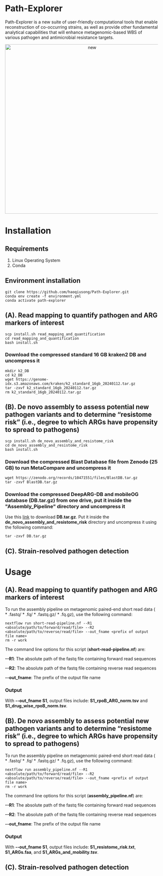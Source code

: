 # Path-Explorer

Path-Explorer is a new suite of user-friendly computational tools that enable reconstruction of co-occurring strains, as well as provide other fundamental analytical capabilities that will enhance metagenomic-based WBS of various pathogen and antimicrobial resistance targets.

<div align="center">
	<img width="558" alt="new" src="https://github.com/haoqiusong/Path-Explorer/assets/106828678/c8ff02ff-e917-4a92-896d-386fe066bd78">
</div>

# Installation

## Requirements

1. Linux Operating System
2. Conda

## Environment installation

```
git clone https://github.com/haoqiusong/Path-Explorer.git
conda env create -f environment.yml
conda activate path-explorer
```

## (A). Read mapping to quantify pathogen and ARG markers of interest

```
scp install.sh read_mapping_and_quantification
cd read_mapping_and_quantification
bash install.sh
```

### Download the compressed standard 16 GB kraken2 DB and uncompress it

```
mkdir k2_DB
cd k2_DB
wget https://genome-idx.s3.amazonaws.com/kraken/k2_standard_16gb_20240112.tar.gz
tar -zxvf k2_standard_16gb_20240112.tar.gz
rm k2_standard_16gb_20240112.tar.gz
```

## (B). De novo assembly to assess potential new pathogen variants and to determine “resistome risk” (i.e., degree to which ARGs have propensity to spread to pathogens)

```
scp install.sh de_novo_assembly_and_resistome_risk
cd de_novo_assembly_and_resistome_risk
bash install.sh
```

### Download the compressed Blast Database file from Zenodo (25 GB) to run MetaCompare and uncompress it

```
wget https://zenodo.org/records/10471551/files/BlastDB.tar.gz
tar -zxvf BlastDB.tar.gz
```

### Download the compressed DeepARG-DB and mobileOG database (DB.tar.gz) from one drive, put it inside the "Assembly_Pipeline" directory and uncompress it

Use this [link](https://drive.google.com/file/d/10YuSxmre1bIg8V6-oAHjBkMcUWGJUmE4/view?usp=drive_link) to download **DB.tar.gz**. Put it inside the **de_novo_assembly_and_resistome_risk** directory and uncompress it using the following command:

```
tar -zxvf DB.tar.gz
```

## (C). Strain-resolved pathogen detection

# Usage

## (A). Read mapping to quantify pathogen and ARG markers of interest

To run the assembly pipeline on metagenomic paired-end short read data ( * .fastq/ * .fq/ * .fastq.gz/ * .fq.gz), use the following command:
```
nextflow run short-read-pipeline.nf --R1 <absolute/path/to/forward/read/file> --R2 <absolute/path/to/reverse/read/file> --out_fname <prefix of output file name>
rm -r work
```

The command line options for this script (**short-read-pipeline.nf**) are:

**--R1**: The absolute path of the fastq file containing forward read sequences

**--R2**: The absolute path of the fastq file containing reverse read sequences

**--out_fname**: The prefix of the output file name

### Output

With **--out_fname S1**, output files include: **S1_rpoB_ARG_norm.tsv** and **S1_drug_wise_rpoB_norm.tsv**.

## (B). De novo assembly to assess potential new pathogen variants and to determine “resistome risk” (i.e., degree to which ARGs have propensity to spread to pathogens)

To run the assembly pipeline on metagenomic paired-end short read data ( * .fastq/ * .fq/ * .fastq.gz/ * .fq.gz), use the following command:

```
nextflow run assembly_pipeline.nf --R1 <absolute/path/to/forward/read/file> --R2 <absolute/path/to/reverse/read/file> --out_fname <prefix of output file name>
rm -r work
```

The command line options for this script (**assembly_pipeline.nf**) are:

**--R1**: The absolute path of the fastq file containing forward read sequences

**--R2**: The absolute path of the fastq file containing reverse read sequences

**--out_fname**: The prefix of the output file name

### Output

With **--out_fname S1**, output files include: **S1_resistome_risk.txt**, **S1_ARGs.faa**, and **S1_ARGs_and_mobility.tsv**.

## (C). Strain-resolved pathogen detection
